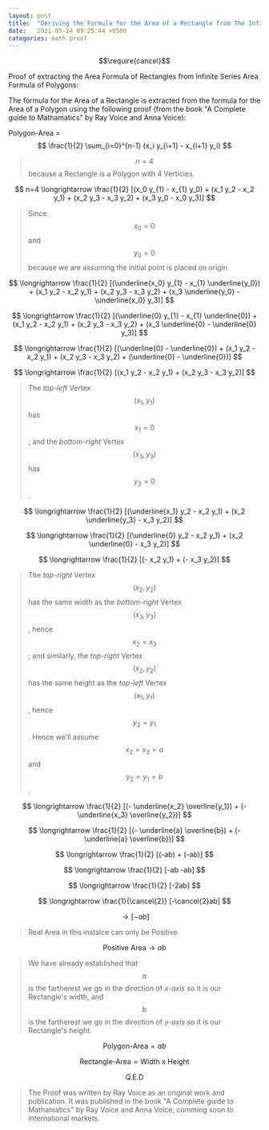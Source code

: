 ```yaml
---
layout: post
title:  "Deriving the Formula for the Area of a Rectangle from The Infinite Series Area of a Polygon Formula"
date:   2021-05-24 09:25:44 +0500
categories: math proof
---
```


$$\require{cancel}$$

Proof of extracting the Area Formula of Rectangles from Infinite Series Area Formula of Polygons:

The formula for the Area of a Rectangle is extracted from the formula for the Area of a Polygon using the following proof (from the book "A Complete guide to Mathamatics" by Ray Voice and Anna Voice):

Polygon-Area =  $$ \frac{1}{2} \sum_{i=0}^{n-1} (x_i y_{i+1} - x_{i+1} y_i) $$

> $$n = 4$$ because a Rectangle is a Polygon with 4 Verticies.

$$ n=4 \longrightarrow \frac{1}{2} [(x_0 y_{1} - x_{1} y_0) + (x_1 y_2 - x_2 y_1) + (x_2 y_3 - x_3 y_2) + (x_3 y_0 - x_0 y_3)] $$

> Since $$x_0 = 0$$ and $$y_0 = 0$$ because we are assuming the initial point is placed on origin

$$ \longrightarrow \frac{1}{2} [(\underline{x_0} y_{1} - x_{1} \underline{y_0}) + (x_1 y_2 - x_2 y_1) + (x_2 y_3 - x_3 y_2) + (x_3 \underline{y_0} - \underline{x_0} y_3)] $$

$$ \longrightarrow \frac{1}{2} [(\underline{0} y_{1} - x_{1} \underline{0}) + (x_1 y_2 - x_2 y_1) + (x_2 y_3 - x_3 y_2) + (x_3 \underline{0} - \underline{0} y_3)] $$

$$ \longrightarrow \frac{1}{2} [(\underline{0} - \underline{0}) + (x_1 y_2 - x_2 y_1) + (x_2 y_3 - x_3 y_2) + (\underline{0} - \underline{0})] $$

$$ \longrightarrow \frac{1}{2} [(x_1 y_2 - x_2 y_1) + (x_2 y_3 - x_3 y_2)] $$

> The *top-left* Vertex $$(x_1,y_1)$$ has $$x_1 = 0$$; and the *bottom-right* Vertex $$(x_3,y_3)$$ has $$y_3 = 0$$.

$$ \longrightarrow \frac{1}{2} [(\underline{x_1} y_2 - x_2 y_1) + (x_2 \underline{y_3} - x_3 y_2)] $$

$$ \longrightarrow \frac{1}{2} [(\underline{0} y_2 - x_2 y_1) + (x_2 \underline{0} - x_3 y_2)] $$

$$ \longrightarrow \frac{1}{2} [(- x_2 y_1) + (- x_3 y_2)] $$

> The *top-right* Vertex $$(x_2,y_2)$$ has the same width as the *bottom-right* Vertex $$(x_3,y_3)$$, hence $$x_2 = x_3$$; and similarly, the *top-right* Vertex $$(x_2,y_2)$$ has the same height as the *top-left* Vertex $$(x_1,y_1)$$, hence $$y_2 = y_1$$. Hence we'll assume $$x_2 = x_3 = a$$ and $$y_2 = y_1 = b$$.

$$ \longrightarrow \frac{1}{2} [(- \underline{x_2} \overline{y_1}) + (- \underline{x_3} \overline{y_2})] $$

$$ \longrightarrow \frac{1}{2} [(- \underline{a} \overline{b}) + (- \underline{a} \overline{b})] $$

$$ \longrightarrow \frac{1}{2} [(-ab) + (-ab)] $$

$$ \longrightarrow \frac{1}{2} [-ab -ab] $$

$$ \longrightarrow \frac{1}{2} [-2ab] $$

$$ \longrightarrow \frac{1}{\cancel{2}} [-\cancel{2}ab] $$

$$ \longrightarrow [-ab] $$

> Real Area in this instalce can only be Positive

$$ \text{Positive Area} \longrightarrow  ab $$

> We have already established that $$a$$ is the fartherest we go in the direction of *x-axis* so it is our Rectangle's width, and $$b$$ is the fartherest we go in the direction of *y-axis* so it is our Rectangle's height.

$$ \text{Polygon-Area} = ab $$

$$ \text{Rectangle-Area} = \text{Width x Height} $$

$$\text{Q.E.D} $$

> The Proof was written by Ray Voice as an original work and publication. It was published in the book "A Complete guide to Mathamatics" by Ray Voice and Anna Voice, comming soon to international markets.

<script src="https://cdn.mathjax.org/mathjax/latest/MathJax.js?config=TeX-AMS-MML_HTMLorMML" type="text/javascript"></script>
